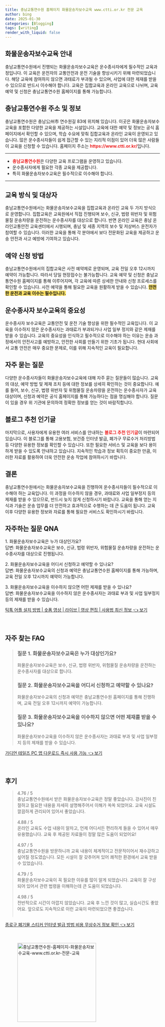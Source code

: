 ```yaml
---
title: 충남교통연수원 홈페이지 화물운송자보수교육 www.ctti.or.kr 전문 교육
author: bing
date: 2025-01-30
categories: [Blogging]
tags: [writing]
render_with_liquid: false
---
```



<h2 id='화물운송자보수교육_안내'>화물운송자보수교육 안내</h2>

<p>충남교통연수원에서 진행되는 화물운송자보수교육은 운수종사자에게 필수적인 교육과정입니다. 이 교육은 운전자의 교통안전과 운전 기술을 향상시키기 위해 마련되었습니다. 해당 교육에 참여하지 않으면 과태료가 부과될 수 있으며, 사업에 대한 제재를 받을 수 있으므로 반드시 이수해야 합니다. 교육은 집합교육과 온라인 교육으로 나뉘며, 교육 예약 및 신청은 충남교통연수원 홈페이지를 통해 가능합니다.</p>

<h2 id='충남교통연수원_주소및정보'>충남교통연수원 주소 및 정보</h2>

<p>충남교통연수원은 충남公州市 연수원길 83에 위치해 있습니다. 이곳은 화물운송자보수교육을 포함한 다양한 교육을 제공하는 시설입니다. 교육에 대한 예약 및 정보는 공식 홈페이지에서 확인할 수 있으며, 학습 수요에 맞춰 집합교육과 온라인 교육이 운영되고 있습니다. 많은 운수종사자들이 쉽게 접근할 수 있는 지리적 이점이 있어 더욱 많은 사람들이 교육을 신청할 수 있습니다. 홈페이지 주소는 <b><span style="color: #ee2323;">https://www.ctti.or.kr/</span></b>입니다.</p>

<hr />

<ul>
    <li><b><span style="color: #ee2323;">충남교통연수원</span></b>은 다양한 교육 프로그램을 운영하고 있습니다.</li>
    <li>운수종사자에게 필요한 각종 교육을 제공합니다.</li>
    <li>특히 화물운송자보수교육은 필수적으로 이수해야 합니다.</li>
</ul>

<hr />

<h2 id='교육방식_및_대상자'>교육 방식 및 대상자</h2>

<p>충남교통연수원에서는 화물운송자보수교육을 집합교육과 온라인 교육 두 가지 방식으로 운영합니다. 집합교육은 교육원에서 직접 진행되며 보수, 신규, 법령 위반자 및 위험물질 운송차량을 운전하는 운수종사자를 대상으로 합니다. 반면 온라인 교육은 충남 온라인교통안전 교육센터에서 시행되며, 충남 및 세종 지역의 보수 및 저상버스 운전자가 참여할 수 있습니다. 이러한 교육을 통해 각 분야에서 보다 전문화된 교육을 제공하고 운송 안전과 사고 예방에 기여하고 있습니다.</p>

<h2 id='예약_신청_방법'>예약 신청 방법</h2>

<p>충남교통연수원에서의 집합교육은 사전 예약제로 운영되며, 교육 전일 오후 12시까지 예약이 가능합니다. 따라서 당일 현장접수는 불가능합니다. 교육 예약 및 신청은 충남교통연수원 홈페이지를 통해 이루어지며, 각 교육에 따른 상세한 안내와 신청 프로세스를 확인할 수 있습니다. 사전 예약을 통해 필요한 교육을 원활하게 받을 수 있습니다. <b><span style="background-color: #ffe066;">안전한 운전과 교육 이수는 필수입니다.</span></b></p>

<h2 id='운수종사자_보수교육_중요성'>운수종사자 보수교육의 중요성</h2>

<p>운수종사자 보수교육은 교통안전 및 운전 기술 향상을 위한 필수적인 교육입니다. 이 교육을 이수하지 않은 운수종사자는 과태료가 부과되거나 사업 일부 정지와 같은 제재를 받을 수 있습니다. 교육의 중요성을 인식하고 필수적으로 이수해야 하는 이유는 운송 과정에서의 안전사고를 예방하고, 안전한 사회를 만들기 위한 기초가 됩니다. 현대 사회에서 교통 안전은 매우 중요한 문제로, 이를 위해 지속적인 교육이 필요합니다.</p>

<h2 id='자주_묻는_질문'>자주 묻는 질문</h2>

<p>다양한 운수종사자들이 화물운송자보수교육에 대해 자주 묻는 질문들이 많습니다. 교육의 대상, 예약 방법 및 제재 조치 등에 대한 정보를 상세히 확인하는 것이 중요합니다. 예를 들어, 보수, 신규, 법령 위반자 및 위험물질 운송차량을 운전하는 운수종사자가 교육 대상이며, 신청과 예약은 공식 홈페이지를 통해 가능하다는 점을 명심해야 합니다. 질문이 있을 경우 위 기관에 문의하여 정확한 정보를 얻는 것이 바람직합니다.</p>

<h2 id='블로그_추천_인기글'>블로그 추천 인기글</h2>

<p>마지막으로, 사용자에게 유용한 여러 서비스를 안내하는 <b><span style="color: #ee2323;">블로그 추천 인기글</span></b>이 마련되어 있습니다. 이 블로그를 통해 고용보험, 보건증 인터넷 발급, 폐가구 무료수거 처리방법 등 다양한 유용한 정보를 확인할 수 있습니다. 또한 필요한 서비스 및 교육을 보다 용이하게 받을 수 있도록 안내하고 있습니다. 지속적인 학습과 정보 획득이 중요한 만큼, 이러한 자료를 활용하여 더욱 안전한 운송 작업에 참여하시기 바랍니다.</p>

<h2 id='결론'>결론</h2>

<p>충남교통연수원에서는 화물운송자보수교육을 진행하여 운수종사자들이 필수적으로 이수해야 하는 교육입니다. 이 과정을 이수하지 않을 경우, 과태료와 사업 일부정지 등의 제재를 받을 수 있으므로, 반드시 늦지 않게 신청하시기 바랍니다. 교육을 통해 얻는 지식과 기술은 운송 업무를 더 안전하고 효과적으로 수행하는 데 큰 도움이 됩니다. 교육 이후 다양한 유용한 정보와 자료를 통해 필요한 서비스도 확인하시기 바랍니다.</p>

<h2 id='자주하는_질문_QNA'>자주하는 질문 QNA</h2>

<p>1. 화물운송자보수교육은 누가 대상인가요? <br>답변: 화물운송자보수교육은 보수, 신규, 법령 위반자, 위험물질 운송차량을 운전하는 운수종사자를 대상으로 진행됩니다.</p>

<p>2. 화물운송자보수교육을 어디서 신청하고 예약할 수 있나요? <br>답변: 화물운송자보수교육의 신청과 예약은 충남교통연수원 홈페이지를 통해 가능하며, 교육 전일 오후 12시까지 예약이 가능합니다.</p>

<p>3. 화물운송자보수교육을 이수하지 않으면 어떤 제재를 받을 수 있나요? <br>답변: 화물운송자보수교육을 이수하지 않은 운수종사자는 과태료 부과 및 사업 일부정지 등의 제재를 받을 수 있습니다.</p>


<p><a class="click-button" title="틱톡 어플 설치 방법 | 숏폼 영상 | 라이브 | 영상 편집 | 사용법 최신 정보" href="https://purplelist.github.io/posts/%ED%8B%B1%ED%86%A1-%EC%96%B4%ED%94%8C-%EC%84%A4%EC%B9%98-%EB%B0%A9%EB%B2%95-%EC%88%8F%ED%8F%BC-%EC%98%81%EC%83%81-%EB%9D%BC%EC%9D%B4%EB%B8%8C-%EC%98%81%EC%83%81-%ED%8E%B8%EC%A7%91-%EC%82%AC%EC%9A%A9%EB%B2%95-%EC%B5%9C%EC%8B%A0-%EC%A0%95%EB%B3%B4/" rel="dofollow">틱톡 어플 설치 방법 | 숏폼 영상 | 라이브 | 영상 편집 | 사용법 최신 정보 👈 보기</a></p><br>
<h2 id='자주_찾는_FAQ'>자주 찾는 FAQ</h2>
<div itemscope="" itemtype="https://schema.org/FAQPage">
<blockquote>
<div itemscope="" itemprop="mainEntity" itemtype="https://schema.org/Question">
<h3 itemprop="name">질문 1. 화물운송자보수교육은 누가 대상인가요?</h3>
<div itemscope="" itemprop="acceptedAnswer" itemtype="https://schema.org/Answer">
<span itemprop="text">
<p>화물운송자보수교육은 보수, 신규, 법령 위반자, 위험물질 운송차량을 운전하는 운수종사자를 대상으로 합니다.</p>
</span>
</div>
</div>
<div itemscope="" itemprop="mainEntity" itemtype="https://schema.org/Question">
<h3 itemprop="name">질문 2. 화물운송자보수교육을 어디서 신청하고 예약할 수 있나요?</h3>
<div itemscope="" itemprop="acceptedAnswer" itemtype="https://schema.org/Answer">
<span itemprop="text">
<p>화물운송자보수교육의 신청과 예약은 충남교통연수원 홈페이지를 통해 진행하며, 교육 전일 오후 12시까지 예약이 가능합니다.</p>
</span>
</div>
</div>
<div itemscope="" itemprop="mainEntity" itemtype="https://schema.org/Question">
<h3 itemprop="name">질문 3. 화물운송자보수교육을 이수하지 않으면 어떤 제재를 받을 수 있나요?</h3>
<div itemscope="" itemprop="acceptedAnswer" itemtype="https://schema.org/Answer">
<span itemprop="text">
<p>화물운송자보수교육을 이수하지 않은 운수종사자는 과태료 부과 및 사업 일부정지 등의 제재를 받을 수 있습니다.</p>
</span>
</div>
</div>
</blockquote>
</div>
<p><a class="click-button" title="가디언 테일즈 PC 앱 다운로드 즉시 사용 가능" href="https://purplelist.github.io/posts/%EA%B0%80%EB%94%94%EC%96%B8-%ED%85%8C%EC%9D%BC%EC%A6%88-PC-%EC%95%B1-%EB%8B%A4%EC%9A%B4%EB%A1%9C%EB%93%9C-%EC%A6%89%EC%8B%9C-%EC%82%AC%EC%9A%A9-%EA%B0%80%EB%8A%A5/" rel="dofollow">가디언 테일즈 PC 앱 다운로드 즉시 사용 가능 👈 보기</a></p><br>
<h2 id='후기'>후기</h2>
<div itemscope itemtype="https://schema.org/Product">
  <blockquote>
  <div itemprop="review" itemscope itemtype="https://schema.org/Review">
      <div itemprop="reviewRating" itemscope itemtype="https://schema.org/Rating"> <span itemprop="ratingValue">4.76</span> / <span itemprop="bestRating">5</span> </div>
      <span itemprop="reviewBody">충남교통연수원에서 받은 화물운송자보수교육은 정말 좋았습니다. 강사진이 친절하고 필요한 내용을 자세히 설명해주어서 이해가 쏙쏙 되었어요. 교육 시설도 깔끔하게 관리되어 있어서 좋았습니다.</span>
  </div>
  <br>
  <div itemprop="review" itemscope itemtype="https://schema.org/Review">
      <div itemprop="reviewRating" itemscope itemtype="https://schema.org/Rating"> <span itemprop="ratingValue">4.88</span> / <span itemprop="bestRating">5</span> </div>
      <span itemprop="reviewBody">온라인 교육도 수업 내용이 알차고, 언제 어디서든 편리하게 들을 수 있어서 매우 유용했습니다. 교육 후 제공된 자료들이 정말 많은 도움이 되었어요!</span>
  </div>
  <br>
  <div itemprop="review" itemscope itemtype="https://schema.org/Review">
      <div itemprop="reviewRating" itemscope itemtype="https://schema.org/Rating"> <span itemprop="ratingValue">4.97</span> / <span itemprop="bestRating">5</span> </div>
      <span itemprop="reviewBody">충남교통연수원을 방문하니까 교육 내용이 체계적이고 전문적이어서 재수강하고 싶어질 정도였습니다. 모든 시설이 잘 갖추어져 있어 쾌적한 환경에서 교육 받을 수 있었습니다.</span>
  </div>
  <br>
  <div itemprop="review" itemscope itemtype="https://schema.org/Review">
      <div itemprop="reviewRating" itemscope itemtype="https://schema.org/Rating"> <span itemprop="ratingValue">4.79</span> / <span itemprop="bestRating">5</span> </div>
      <span itemprop="reviewBody">화물운송자보수교육이 꼭 필요한 이유를 많이 알게 되었습니다. 교육이 잘 구성되어 있어서 관련 법령을 이해하는데 큰 도움이 되었습니다.</span>
  </div>
  <br>
  <div itemprop="review" itemscope itemtype="https://schema.org/Review">
      <div itemprop="reviewRating" itemscope itemtype="https://schema.org/Rating"> <span itemprop="ratingValue">4.98</span> / <span itemprop="bestRating">5</span> </div>
      <span itemprop="reviewBody">전반적으로 시간이 아깝지 않았습니다. 교육 후 느낀 것이 많고, 실습시간도 좋았어요. 앞으로도 지속적으로 이런 교육이 마련되었으면 좋겠습니다.</span>
  </div>
  <br>
  </blockquote>
</div>
<p><a class="click-button" title="종로구 폐기물 스티커 인터넷 발급 방법 비용 무상수거 정보 확인" href="https://purplelist.github.io/posts/%EC%A2%85%EB%A1%9C%EA%B5%AC-%ED%8F%90%EA%B8%B0%EB%AC%BC-%EC%8A%A4%ED%8B%B0%EC%BB%A4-%EC%9D%B8%ED%84%B0%EB%84%B7-%EB%B0%9C%EA%B8%89-%EB%B0%A9%EB%B2%95-%EB%B9%84%EC%9A%A9-%EB%AC%B4%EC%83%81%EC%88%98%EA%B1%B0-%EC%A0%95%EB%B3%B4-%ED%99%95%EC%9D%B8/" rel="dofollow">종로구 폐기물 스티커 인터넷 발급 방법 비용 무상수거 정보 확인 👈 보기</a></p><br>
<figure class="image"><img src="https://purplelist.github.io/assets/img/thumbnail/충남교통연수원-홈페이지-화물운송자보수교육-www.ctti.or.kr-전문-교육.webp" alt="충남교통연수원-홈페이지-화물운송자보수교육-www.ctti.or.kr-전문-교육" width="256" height="256"></figure>